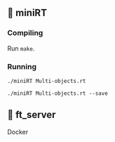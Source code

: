 ## 📌 miniRT 

### Compiling
Run `make`.

### Running
```
./miniRT Multi-objects.rt

./miniRT Multi-objects.rt --save
```
## 📌 ft_server

Docker
